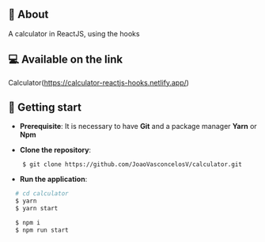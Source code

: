 ## :pushpin: About
A calculator in ReactJS, using the hooks

## :computer: Available on the link
Calculator(https://calculator-reactjs-hooks.netlify.app/)

## :rocket: Getting start

- **Prerequisite**: It is necessary to have **Git** and a package manager **Yarn** or **Npm**

- **Clone the repository**:

```
    $ git clone https://github.com/JoaoVasconcelosV/calculator.git
```

- **Run the application**:

```sh
  # cd calculator
  $ yarn
  $ yarn start

  $ npm i
  $ npm run start
```
